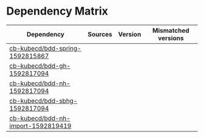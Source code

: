 # Dependency Matrix

Dependency | Sources | Version | Mismatched versions
---------- | ------- | ------- | -------------------
[cb-kubecd/bdd-spring-1592815867](https://github.com/cb-kubecd/bdd-spring-1592815867.git) |  | []() | 
[cb-kubecd/bdd-gh-1592817094](https://github.com/cb-kubecd/bdd-gh-1592817094.git) |  | []() | 
[cb-kubecd/bdd-nh-1592817094](https://github.com/cb-kubecd/bdd-nh-1592817094.git) |  | []() | 
[cb-kubecd/bdd-sbhg-1592817094](https://github.com/cb-kubecd/bdd-sbhg-1592817094.git) |  | []() | 
[cb-kubecd/bdd-nh-import-1592819419](https://github.com/cb-kubecd/bdd-nh-import-1592819419.git) |  | []() | 
